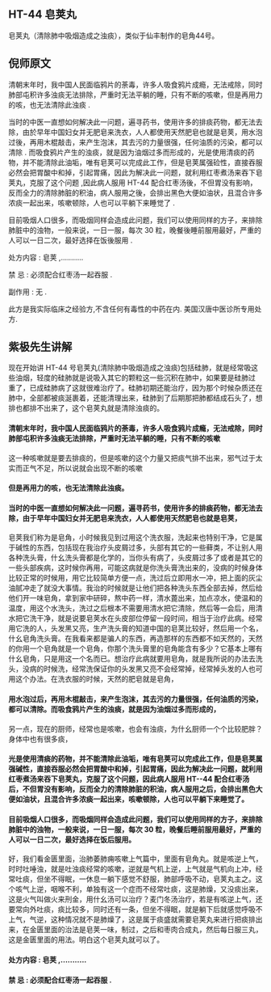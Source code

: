 ## HT-44 皂荚丸

皂荚丸（清除肺中吸烟造成之浊痰），类似于仙丰制作的皂角44号。

## 倪师原文

清朝末年时，我中国人民面临鸦片的荼毒，许多人吸食鸦片成瘾，无法戒除，同时肺部屯积许多浊痰无法排除，严重时无法平躺的睡，只有不断的咳嗽，但是再用力的咳，也无法清除此浊痰 .

当时的中医一直想如何解决此一问题，遍寻药书，使用许多的排痰药物，都无法去除，由於早年中国妇女并无肥皂来洗衣，人人都使用天然肥皂也就是皂荚，用水泡过後，再用木棍敲击，来产生泡沫，其去污的力量很强，任何油质的污染，都可以清除 . 而吸食鸦片产生的浊痰，就是因为油烟过多而形成的，光是使用清痰的药物，并不能清除此油垢，唯有皂荚可以完成此工作，但是皂荚属强硷性，直接吞服必然会把胃酸中和掉，引起胃痛，因此为解决此一问题，就利用红枣煮汤来吞下皂荚丸，克服了这个问题 ,因此病人服用 HT-44 配合红枣汤後，不但胃没有影响，反而全力的清除肺脏的积油，病人服用之後，会排出黑色大便如油状，且混合许多浓痰一起出来，咳嗽顿除，人也可以平躺下来睡觉了 .

目前吸烟人口很多，而吸烟同样会造成此问题，我们可以使用同样的方子，来排除肺脏中的浊物，一般来说，一日一服，每次 30 粒，晚餐後睡前服用最好，严重的人可以一日二次，最好选择在饭後服用 .

处方内容 : 皂荚 ,...........

禁 忌 : 必须配合红枣汤一起吞服 .

副作用 : 无 . 

此方是我实际临床之经验方,不含任何有毒性的中药在内. 美国汉唐中医诊所专用处方.

## 紫极先生讲解

现在开始讲 HT-44 号皂荚丸(清除肺中吸烟造成之浊痰)包括硅肺，就是经常吸这些油烟，轻度的硅肺就是说吸入其它的颗粒这一些沉积在肺中，如果要是硅肺过 重了，已成硅肺病了这就很难治疗了。硅肺初期还能治疗，因为那个时候杂质还在肺中，全部都被痰涎裹着，还能清理出来，硅肺到了后期那把肺都结成石头了，想 排也都排不出来了，这个皂荚丸就是清除浊痰的。

#### 清朝末年时，我中国人民面临鸦片的荼毒，许多人吸食鸦片成瘾，无法戒除，同时肺部屯积许多浊痰无法排除，严重时无法平躺的睡，只有不断的咳嗽

这一种咳嗽就是要去排痰的，但是咳嗽的这个力量又把痰气排不出来，邪气过于太实而正气不足，所以说就会出现不断的咳嗽

#### 但是再用力的咳，也无法清除此浊痰。

#### 当时的中医一直想如何解决此一问题，遍寻药书，使用许多的排痰药物，都无法去除，由于早年中国妇女并无肥皂来洗衣，人人都使用天然肥皂也就是皂荚，

皂荚我们称为是皂角，小时候我见到过用这个洗衣服，洗起来也特别干净，它是属于碱性的东西，包括现在我治疗头皮屑过多，头部有其它的一些藓类，不让别人用各种洗头膏，什幺洗头膏都是化学的，当你头有病了，头皮屑过多了或者是其它的一些头部疾病，这时候你再用，可能这病就是你洗头膏洗出来的，没病的时候身体比较正常的时候用，用它比较简单方便一点，洗过后立即用水一冲，把上面的灰尘油腻冲走了就没大事情。我治的时候就是让他们把各种洗头东西全部去掉，然后给他们开一味皂角，拿到家中研碎，熬中药一样，清水蓖出来，加点凉水，使温和的温度，用这个水洗头，洗过之后根本不需要用清水把它清除，然后等一会后，用清水把它洗干净，就是说要皂荚水在头皮部位停留一段时间，相当于治疗此病。经常用它洗的人，头发黑又亮，生产洗头膏的知道中国的皂荚比较好，然后用一个名， 什幺皂角洗头膏。在我看来都是骗人的东西，再造那样的东西都不如天然的，天然的你用一个皂角就是一个皂角，你那个洗头膏里的皂角能含有多少？它基本上哪有什幺皂角，只是用这一个名而已。想治疗此病就要用皂角，就是我所说的办法去洗头，没病的时候洗，经常洗保证你的头发黑又亮不会经常掉，经常掉头发的人也可用这个办法。在洗衣服的时候，天然的肥皂就是皂角，

#### 用水泡过后，再用木棍敲击，来产生泡沫，其去污的力量很强，任何油质的污染，都可以清除。而吸食鸦片产生的浊痰，就是因为油烟过多而形成的，

另一点，现在的厨师，经常也是咳嗽，也会有浊痰，为什幺厨师一个个比较肥胖？身体中也有很多痰，

#### 光是使用清痰的药物，并不能清除此油垢，唯有皂荚可以完成此工作，但是皂荚属强碱性，直接吞服必然会把胃酸中和掉，引起胃痛，因此为解决此一问题，就利用红枣煮汤来吞下皂荚丸，克服了这个问题，因此病人服用 HT--44 配合红枣汤后，不但胃没有影响，反而全力的清除肺脏的积油，病人服用之后，会排出黑色大便如油状，且混合许多浓痰一起出来，咳嗽顿除，人也可以平躺下来睡觉了。

#### 目前吸烟人口很多，而吸烟同样会造成此问题，我们可以使用同样的方子，来排除肺脏中的浊物，一般来说，一日一服，每次 30 粒，晚餐后睡前服用最好，严重的人可以一日二次，最好选择在饭后服用。

好，我们看金匮里面，治肺萎肺痈咳嗽上气篇中，里面有皂角丸。就是咳逆上气，时时吐唾浊，就是吐浊痰经常的咳嗽，逆就是气机上逆，上气就是气机向上冲，经常吐痰，但坐不得眠，一休息一躺下感觉不舒服，肺部呼吸不动，皂荚丸主之。这个咳气上逆，咽喉不利，单独有这一个症而不经常吐痰，这是肺燥，又没痰出来，这是火气叫做火来刑金，用什幺汤可以治疗？麦门冬汤治疗，若是有咳逆上气，还要常向外吐痰，痰比较多，同时还有一条，但坐不得眠，就是躺下后就感觉呼吸不上气，气逆，这种情况就不是肺燥了，这是属于痰盛就需要皂荚丸来进行把痰排出来，在金匮里面的治法是皂荚一味，制过，之后和枣肉合成丸，然后每日服三丸，这是金匮里面的用法。明白这个皂荚丸就可以了。

#### 处方内容 : 皂荚 ,...........

#### 禁 忌 : 必须配合红枣汤一起吞服 .